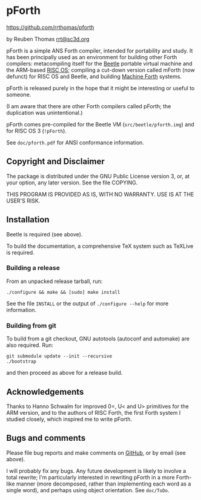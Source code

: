 # pForth

https://github.com/rrthomas/pforth  

by Reuben Thomas <rrt@sc3d.org>  

pForth is a simple ANS Forth compiler, intended for portability and study.
It has been principally used as an environment for building other Forth
compilers: metacompiling itself for the
[Beetle](https://github.com/rrthomas/beetle) portable virtual machine and
the ARM-based [RISC OS](https://www.riscosopen.org/); compiling a cut-down
version called mForth (now defunct) for RISC OS and Beetle, and building
[Machine Forth](https://rrt.sc3d.org/Software/Forth) systems.

pForth is released purely in the hope that it might be interesting or useful
to someone.

(I am aware that there are other Forth compilers called pForth; the
duplication was unintentional.)

pForth comes pre-compiled for the Beetle VM (`src/beetle/pforth.img`)
and for RISC OS 3 (`!pForth`).

See `doc/pforth.pdf` for ANSI conformance information.


## Copyright and Disclaimer

The package is distributed under the GNU Public License version 3, or, at
your option, any later version. See the file COPYING.

THIS PROGRAM IS PROVIDED AS IS, WITH NO WARRANTY. USE IS AT THE USER'S RISK.


## Installation

Beetle is required (see above).

To build the documentation, a comprehensive TeX system such as TeXLive is
required.

### Building a release

From an unpacked release tarball, run:

```
./configure && make && [sudo] make install
```

See the file `INSTALL` or the output of `./configure --help` for more
information.

### Building from git

To build from a git checkout, GNU autotools (autoconf and automake) are also
required. Run:

```
git submodule update --init --recursive
./bootstrap
```

and then proceed as above for a release build.


## Acknowledgements

Thanks to Hanno Schwalm for improved 0=, U< and U> primitives for the ARM
version, and to the authors of RISC Forth, the first Forth system I studied
closely, which inspired me to write pForth.


## Bugs and comments

Please file bug reports and make comments on
[GitHub](https://github.com/rrthomas/pforth/issues), or by email (see
above).

I will probably fix any bugs. Any future development is likely to involve a
total rewrite; I'm particularly interested in rewriting pForth in a more
Forth-like manner (more decomposed, rather than implementing each word as a
single word), and perhaps using object orientation. See `doc/ToDo`.
